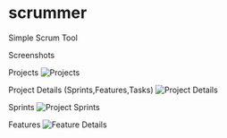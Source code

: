 scrummer
========

Simple Scrum Tool



Screenshots

Projects
![Projects](https://raw.github.com/thimmaiah/scrummer/master/public/images/ProjectsScreenshot.png)

Project Details (Sprints,Features,Tasks)
![Project Details](https://raw.github.com/thimmaiah/scrummer/master/public/images/ProjectDetails.png)

Sprints
![Project Sprints](https://raw.github.com/thimmaiah/scrummer/master/public/images/ProjectSprints.png)

Features
![Feature Details](https://raw.github.com/thimmaiah/scrummer/master/public/images/FeatureDetails.png)
